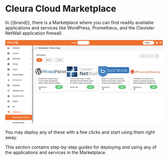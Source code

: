 # Cleura Cloud Marketplace

In {{brand}}, there is a Marketplace where you can find readily available applications and services like WordPress, Prometheus, and the Clavister NetWall application firewall.

![{{brand}} Marketplace](marketplace.png)

You may deploy any of these with a few clicks and start using them right away.

This section contains step-by-step guides for deploying *and* using any of the applications and services in the Marketplace.
